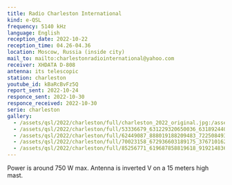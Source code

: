```yaml
---
title: Radio Charleston International
kind: e-QSL
frequency: 5140 kHz
language: English
reception_date: 2022-10-22
reception_time: 04.26-04.36
location: Moscow, Russia (inside city)
mail_to: mailto:charlestonradiointernational@yahoo.com
receiver: XHDATA D-808
antenna: its telescopic
station: charleston
youtube_id: kBaRcBvFz5Q
report_sent: 2022-10-24
responce_sent: 2022-10-30
responce_received: 2022-10-30
serie: charleston
gallery:
  - /assets/qsl/2022/charleston/full/charleston_2022_original.jpg:/assets/qsl/2022/charleston/small/charleston_2022_original.jpg
  - /assets/qsl/2022/charleston/full/53336679_631229320650036_6318924403212025856_n.jpg:/assets/qsl/2022/charleston/full/53336679_631229320650036_6318924403212025856_n.jpg
  - /assets/qsl/2022/charleston/full/62449087_888019188209483_7225084939853627392_n.jpg:/assets/qsl/2022/charleston/full/62449087_888019188209483_7225084939853627392_n.jpg
  - /assets/qsl/2022/charleston/full/70023158_672936603189175_3767101620454686720_n.jpg:/assets/qsl/2022/charleston/full/70023158_672936603189175_3767101620454686720_n.jpg
  - /assets/qsl/2022/charleston/full/85256771_619687858819618_9192148367642198016_n.jpg:/assets/qsl/2022/charleston/full/85256771_619687858819618_9192148367642198016_n.jpg
---
```


Power is around 750 W max. Antenna is inverted V on a 15 meters high mast.
